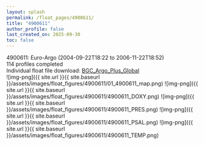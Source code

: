 ```yaml
---
layout: splash
permalink: /float_pages/4900611/
title: "4900611"
author_profile: false
last_created_on: 2025-09-30
toc: false
---
```

 
4900611: Euro-Argo (2004-09-22T18:22 to 2006-11-22T18:52)\
114 profiles completed\
Individual float file download: [BGC_Argo_Plus_Global](https://ftp.soest.hawaii.edu/bgc_argo_plus/Individual_Floats/outliers_removed/4900611_Sprof_processed.nc)\
![img-png]({{ site.url }}{{ site.baseurl }}/assets/images/float_figures/4900611/01_4900611_map.png)
![img-png]({{ site.url }}{{ site.baseurl }}/assets/images/float_figures/4900611/4900611_DOXY.png)
![img-png]({{ site.url }}{{ site.baseurl }}/assets/images/float_figures/4900611/4900611_PRES.png)
![img-png]({{ site.url }}{{ site.baseurl }}/assets/images/float_figures/4900611/4900611_PSAL.png)
![img-png]({{ site.url }}{{ site.baseurl }}/assets/images/float_figures/4900611/4900611_TEMP.png)
